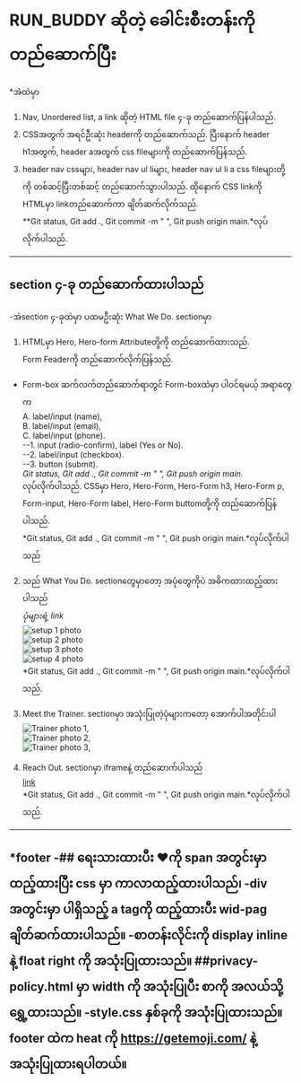 # RUN_BUDDY ဆိုတဲ့ ခေါင်းစီးတန်းကို တည်ဆောက်ပြီး
*အဲထဲမှာ <br>
1. Nav, Unordered list, a link ဆိုတဲ့ HTML file ၄-ခု တည်ဆောက်ပြန်ပါသည်.<br>
2. CSSအတွက် အရင်ဦးဆုံး headerကို တည်ဆောက်သည်. ပြီးနောက် header h1အတွက်, header aအတွက် css fileများကို တည်ဆောက်ပြန်သည်. <br>
3. header nav cssများ, header nav ul liများ, header nav ul li a css fileများတို့ကို တစ်ဆင့်ပြီးတစ်ဆင့် တည်ဆောက်သွားပါသည်. ထိုနောက် CSS linkကို HTMLမှာ linkတည်ဆောက်ကာ ချိတ်ဆက်လိုက်သည်.<br>
**Git status, Git add ., Git commit -m " ", Git push origin main.*လုပ်လိုက်ပါသည်.
------
## section ၄-ခု တည်ဆောက်ထားပါသည်
-အဲsection ၄-ခုထဲမှာ ပထမဦးဆုံး What We Do. sectionမှာ <br>
1. HTMLမှာ Hero, Hero-form Attributeတို့ကို တည်ဆောက်ထားသည်.<br>
Form Feaderကို တည်ဆောက်လိုက်ပြန်သည်.<br>
* Form-box ဆက်လက်တည်ဆောက်ရာတွင် Form-boxထဲမှာ ပါဝင်ရမယ့် အရာတွေက<br>
A. label/input (name),<br>
B. label/input (email),<br>
C. label/input (phone).<br>
--1. input (radio-confirm), label (Yes or No).<br>
--2. label/input (checkbox).<br>
--3. button (submit).<br>
*Git status, Git add ., Git commit -m " ", Git push origin main.*<br>လုပ်လိုက်ပါသည်.
CSSမှာ Hero, Hero-Form, Hero-Form h3, Hero-Form p, Form-input, Hero-Form label, Hero-Form buttomတို့ကို တည်ဆောက်ပြန်ပါသည်.<br>
*Git status, Git add ., Git commit -m " ", Git push origin main.*လုပ်လိုက်ပါသည်

2. သည် What You Do. sectionတွေမှာတော့ အပုံတွေကိုပဲ အဓိကထားထည့်ထားပါသည်<br>
*ပုံများရဲ့ link*<br>
![setup 1 photo](./assets/images/step-1.svg)<br>
![setup 2 photo](./assets/images/step-2.svg)<br>
![setup 3 photo](./assets/images/step-3.svg)<br>
![setup 4 photo](./assets/images/step-4.svg)<br>
*Git status, Git add ., Git commit -m " ", Git push origin main.*လုပ်လိုက်ပါသည်.<br>

3. Meet the Trainer. sectionမှာ အသုံးပြုတဲ့ပုံများကတော့ အောက်ပါအတိုင်းပါ <br>
![Trainer photo 1](assets/images/trainer-1.jpg),<br>
![Trainer photo 2](./assets/images/trainer-2.jpg),<br>
![Trainer photo 3](./assets/images/trainer-3.jpg),<br>

4. Reach Out. sectionမှာ iframeနဲ့ တည်ဆောက်ပါသည်<br>
[link](https://www.google.com/maps/embed?pb=!1m18!1m12!1m3!1d3147.1079747227936!2d-120.42364418397035!3d37.92790791110593!2m3!1f0!2f0!3f0!3m2!1i1024!2i768!4f13.1!3m3!1m2!1s0x8090c49129b6ac57%3A0xb56c7eb95a2cd8bd!2sMain%20St%2C%20California%2095327!5e0!3m2!1sen!2sus!4v1616426329495!5m2!1sen!2sus)<br>
*Git status, Git add ., Git commit -m " ", Git push origin main.*လုပ်လိုက်ပါသည်.<br>
---
*footer 
-## ရေးသားထားပီး &hearts;ကို span အတွင်းမှာ ထည့်ထားပြီး css မှာ ကာလာထည့်ထားပါသည်၊
-div အတွင်းမှာ ပါရှိသည့် a tagကို ထည့်ထားပီး  wid-pag ချိတ်ဆက်ထားပါသည်။
-စာတန်းလိုင်းကို display inline နဲ့ float right ကို အသုံးပြုထားသည်။
##privacy-policy.html မှာ width ကို အသုံးပြုပီး စာကို အလယ်သို့ ရွှေ့ထားသည်။
-style.css နှစ်ခုကို  အသုံးပြုထားသည်။
footer ထဲက heat ကို https://getemoji.com/ နဲ့အသုံးပြုထားရပါတယ်။
---


